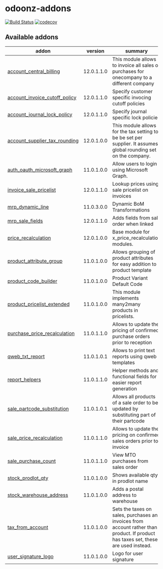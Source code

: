 # odoonz-addons
[![Build Status](https://travis-ci.org/odoonz/odoonz-addons.svg?branch=12.0)](https://travis-ci.org/odoonz/odoonz-addons?branch=11.0)
[![codecov](https://codecov.io/gh/odoonz/odoonz-addons/branch/12.0/graph/badge.svg)](https://codecov.io/gh/odoonz/odoonz-addons/branch/11.0)

[//]: # (addons)

Available addons
----------------
addon | version | summary
--- | --- | ---
[account_central_billing](account_central_billing/) | 12.0.1.1.0 | This module allows to invoice all sales or purchases for onecompany to a different company
[account_invoice_cutoff_policy](account_invoice_cutoff_policy/) | 12.0.1.1.0 | Specify customer specific invocing cutoff policies
[account_journal_lock_policy](account_journal_lock_policy/) | 12.0.1.1.0 | Specify journal specific lock policies
[account_supplier_tax_rounding](account_supplier_tax_rounding/) | 12.0.1.0.0 | This module allows for the tax setting to be be set per supplier. It assumes global rounding set on the company.
[auth_oauth_microsoft_graph](auth_oauth_microsoft_graph/) | 11.0.1.0.0 | Allow users to login using Microsoft Graph.
[invoice_sale_pricelist](invoice_sale_pricelist/) | 12.0.1.1.0 | Lookup prices using sale pricelist on invoices
[mrp_dynamic_line](mrp_dynamic_line/) | 11.0.3.0.0 | Dynamic BoM Transformations
[mrp_sale_fields](mrp_sale_fields/) | 12.0.1.1.0 | Adds fields from sale order when linked
[price_recalculation](price_recalculation/) | 12.0.1.0.0 | Base module for x_price_recalculation modules.
[product_attribute_group](product_attribute_group/) | 11.0.1.0.0 | Allows grouping of product attributes for easy addition to a product template
[product_code_builder](product_code_builder/) | 11.0.1.0.0 | Product Variant Default Code
[product_pricelist_extended](product_pricelist_extended/) | 11.0.1.0.0 | This module implements many2many products in pricelists.
[purchase_price_recalculation](purchase_price_recalculation/) | 11.0.1.1.0 | Allows to update the pricing of confirmed purchase orders prior to reception
[qweb_txt_report](qweb_txt_report/) | 11.0.1.0.1 | Allows to print text reports using qweb templates
[report_helpers](report_helpers/) | 11.0.1.1.0 | Helper methods and functional fields for easier report generation
[sale_partcode_substitution](sale_partcode_substitution/) | 11.0.1.0.1 | Allows all products of a sale order to be updated by substituting part of their partcode
[sale_price_recalculation](sale_price_recalculation/) | 11.0.1.1.0 | Allows to update the pricing on confirmed sales orders prior to invoice
[sale_purchase_count](sale_purchase_count/) | 11.0.1.1.0 | View MTO purchases from sales order
[stock_prodlot_qty](stock_prodlot_qty/) | 11.0.1.0.0 | Shows available qty in prodlot name
[stock_warehouse_address](stock_warehouse_address/) | 11.0.1.0.0 | Adds a postal address to warehouse
[tax_from_account](tax_from_account/) | 11.0.1.0.0 | Sets the taxes on sales, purchases and invoices from account rather than product. If product has taxes set, these are used instead.
[user_signature_logo](user_signature_logo/) | 11.0.1.0.0 | Logo for user signature

[//]: # (end addons)
